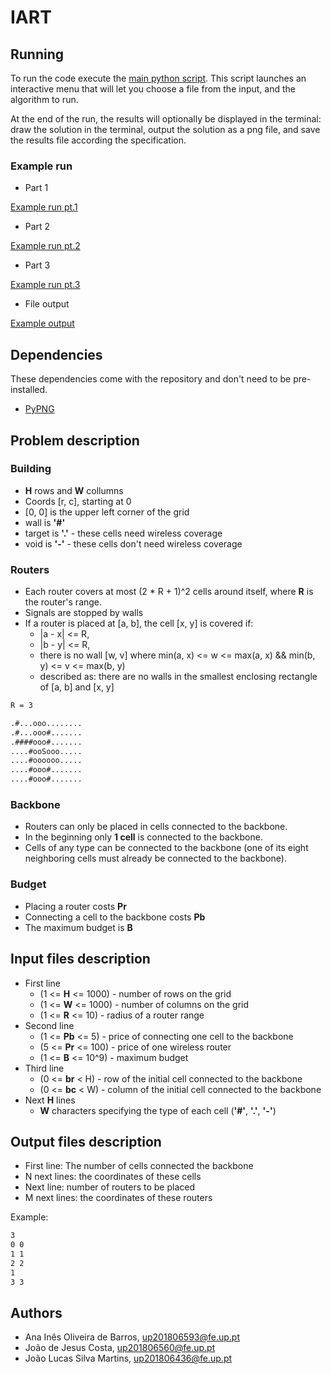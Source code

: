 # IART

## Running

To run the code execute the [main python script](./main.py). This script launches
an interactive menu that will let you choose a file from the input, and the
algorithm to run.

At the end of the run, the results will optionally be displayed in the terminal:
draw the solution in the terminal, output the solution as a png file, and save
the results file according the specification.

### Example run

- Part 1

[Example run pt.1](./static/example_run1.png)

- Part 2

[Example run pt.2](./static/example_run2.png)

- Part 3

[Example run pt.3](./static/example_run3.png)

- File output

[Example output](./static/example_output.png)

## Dependencies

These dependencies come with the repository and don't need to be pre-installed.

- [PyPNG](https://github.com/drj11/pypng)

## Problem description

### Building

- **H** rows and **W** collumns
- Coords [r, c], starting at 0
- [0, 0] is the upper left corner of the grid
- wall is **'#'**
- target is **'.'** - these cells need wireless coverage
- void is **'-'** - these cells don't need wireless coverage

### Routers

- Each router covers at most (2 \* R + 1)^2 cells around itself, where **R** is
  the router's range.
- Signals are stopped by walls
- If a router is placed at [a, b], the cell [x, y] is covered if:
  - |a - x| <= R,
  - |b - y| <= R,
  - there is no wall [w, v] where min(a, x) <= w <= max(a, x) &&
    min(b, y) <= v <= max(b, y)
  - described as: there are no walls in the smallest enclosing rectangle
    of [a, b] and [x, y]

```txt
R = 3

.#...ooo........
.#...ooo#.......
.####ooo#.......
....#ooSooo.....
....#oooooo.....
....#ooo#.......
....#ooo#.......
```

### Backbone

- Routers can only be placed in cells connected to the backbone.
- In the beginning only **1 cell** is connected to the backbone.
- Cells of any type can be connected to the backbone (one of its eight
  neighboring cells must already be connected to the backbone).

### Budget

- Placing a router costs **Pr**
- Connecting a cell to the backbone costs **Pb**
- The maximum budget is **B**

## Input files description

- First line
  - (1 <= **H** <= 1000) - number of rows on the grid
  - (1 <= **W** <= 1000) - number of columns on the grid
  - (1 <= **R** <= 10) - radius of a router range
- Second line
  - (1 <= **Pb** <= 5) - price of connecting one cell to the backbone
  - (5 <= **Pr** <= 100) - price of one wireless router
  - (1 <= **B** <= 10^9) - maximum budget
- Third line
  - (0 <= **br** < H) - row of the initial cell connected to the backbone
  - (0 <= **bc** < W) - column of the initial cell connected to the backbone
- Next **H** lines
  - **W** characters specifying the type of each cell (**'#'**, **'.'**, **'-'**)

## Output files description

- First line: The number of cells connected the backbone
- N next lines: the coordinates of these cells
- Next line: number of routers to be placed
- M next lines: the coordinates of these routers

Example:

```txt
3
0 0
1 1
2 2
1
3 3
```

## Authors

- Ana Inês Oliveira de Barros, up201806593@fe.up.pt
- João de Jesus Costa, up201806560@fe.up.pt
- João Lucas Silva Martins, up201806436@fe.up.pt
